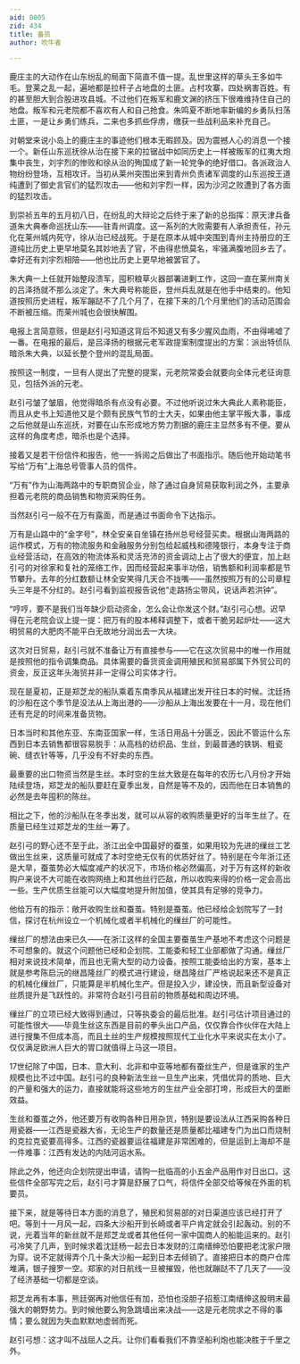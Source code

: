 ```yaml
---
aid: 0005
zid: 434
title: 备货
author: 吹牛者

---
```




  鹿庄主的大动作在山东纷乱的局面下简直不值一提。乱世里这样的草头王多如牛毛。登莱之乱一起，遍地都是拉杆子占地盘的土匪。占村攻寨，四处祸害百姓。有的甚至胆大到合股进攻县城。不过他们在叛军和鹿文渊的挤压下很难维持住自己的地盘。叛军和元老院都不喜欢有人和自己抢食。朱鸣夏不断地率新编的乡勇队扫荡土匪，一是让乡勇们练兵，二来也多抓些俘虏，缴获一些战利品来补充自己。

  对朝堂来说小岛上的鹿庄主的事迹他们根本无暇顾及。因为震撼人心的消息一个接一个。新任山东巡抚徐从治在接下来的拉锯战中如同历史上一样被叛军的红夷大炮集中丧生，刘宇烈的惨败和徐从治的殉国成了新一轮党争的绝好借口。各派政治人物纷纷登场，互相攻讦。当初从莱州突围出来到青州负责诸军调度的山东巡按王道纯遭到了御史言官们的猛烈攻击——他和刘宇烈一样，因为沙河之败遭到了各方面的猛烈攻击。

  到崇祯五年的五月初八日，在纷乱的大辩论之后终于来了新的总指挥：原天津兵备道朱大典奉命巡抚山东——驻青州调度。这一系列的大败需要有人承担责任，孙元化在莱州城内死守，徐从治已经战死。于是在原本从城中突围到青州主持册应的王道纯比历史上更早地莫名其妙地丢了官，不由得悲愤莫名，牢骚满腹地回乡去了。幸好还有刘宇烈相陪——他也比历史上更早地被罢官了。

  朱大典一上任就开始整段溃军，囤积粮草火器部署进剿工作，这回一直在莱州南关的吕泽扬就不那么淡定了。朱大典号称能臣，登州兵乱就是在他手中结束的。他知道按照历史进程，叛军蹦跶不了几个月了，在接下来的几个月里他们的活动范围会不断被压缩。而莱州城也会很快解围。

  电报上言简意赅，但是赵引弓知道这背后不知道又有多少腥风血雨，不由得唏嘘了一番。在电报的最后，是吕泽扬的根据元老军政提案制度提出的方案：派出特侦队暗杀朱大典，以延长整个登州的混乱局面。

  按照这一制度，一旦有人提出了完整的提案，元老院常委会就要向全体元老征询意见，包括外派的元老。

  赵引弓皱了皱眉，他觉得暗杀有点没有必要。不过他听说过朱大典此人素称能臣，而且从史书上知道他又是个颇有民族气节的士大夫，如果由他主掌平叛大事，事成之后他就是山东巡抚，对要在山东形成地方势力割据的鹿庄主显然多有不便。要从这样的角度考虑，暗杀也是个选择。

  接着又是若干份信件和报告，他一一拆阅之后做出了书面指示。随后他开始动笔书写给“万有”上海总号管事人员的信件。

  “万有”作为山海两路中的专职商贸企业，除了通过自身贸易获取利润之外，主要承担着元老院的商品销售和物资采购任务。

  当然赵引弓一般不在万有露面，而是通过书面命令下达指示。

  万有是山路中的“金字号”，林全安亲自坐镇在扬州总号经营买卖。根据山海两路的运作模式，万有的物流服务和金融服务分别包给起威栈和德隆银行，本身专注于商业经营活动，在高效的物流体系和灵活充沛的资金调动上占了很大的便宜，加上赵引弓的对徐家和复社的笼络工作，因而经营起来事半功倍，销售额和利润率都是节节攀升。去年的分红数额让林全安笑得几天合不拢嘴——虽然按照万有的公司章程头三年是不分红的。赵引弓看到监视报告说他“走路扬尘带风，说话声若洪钟”。

  “哼哼，要不是我们当年缺少启动资金，怎么会让你发这个财。”赵引弓心想。迟早得在元老院会议上提一提：把万有的股本稀释调整下，或者干脆另起炉灶——这大明贸易的大肥肉不能平白无故地分润出去一大块。

  这次对日贸易，赵引弓就不准备让万有直接参与——它在这次贸易中的唯一作用就是按照他的指令调集商品。具体需要的备货资金调用殖民和贸易部属下外贸公司的资金，反正这年头海贸并非一定得公司实体才行。

  现在是夏初，正是郑芝龙的船队乘着东南季风从福建出发开往日本的时候。沈廷扬的沙船在这个季节是没法从上海出港的——沙船从上海出发要在十一月，现在他们还有充足的时间来准备货物。

  日本当时和其他东亚、东南亚国家一样，生活日用品十分匮乏，因此不管运什么东西到日本去销售都很容易脱手：从高档的纺织品、生丝，到最普通的铁锅、粗瓷碗、缝衣针等等，几乎没有不好卖的东西。

  最重要的出口物资当然是生丝。本时空的生丝大致是在每年的农历七八月份才开始陆续登场，郑芝龙的船队要赶在夏季出发，自然是等不及的，因而他在日本销售的必然是去年囤积的陈丝。

  相比之下，他的沙船队在冬季出发，就可以从容的收购质量更好的当年生丝了。在质量已经生过郑芝龙的生丝一筹了。

  赵引弓的野心还不至于此，浙江出全中国最好的蚕茧，如果用较为先进的缫丝工艺做出生丝来，这质量可就成了本时空绝无仅有的优质好丝了。特别是在今年浙江还是大旱，蚕茧势必大幅度减产的状况下，市场价格必然偏高，对于万有这样的新收购户来说不大可能在收购网络上和其他丝行匹敌，所以收购来得的价格一定会高出一些。生产优质生丝能可以大幅度地提升附加值，使其具有足够的竞争力。

  他给万有的指示：敞开收购生丝和蚕茧。特别是蚕茧。他已经给企划院写了一封信，探讨在杭州设立一个机械化或者半机械化的缫丝厂的可能性。

  缫丝厂的想法由来已久——在浙江这样的全国主要蚕茧生产基地不考虑这个问题是不可想象的。就这个问题他已经和企划院、工能委和轻工业部都做了沟通。缫丝厂相对来说技术简单，而且也无需大型的动力设备。按照工能委给出的方案，基本上就是参考陈启沅的继昌隆丝厂的模式进行建设，继昌隆丝厂严格说起来还不是真正的机械化缫丝厂，只能算是半机械化生产。但是投入少，建设快，而且新型设备对丝质提升是飞跃性的。非常符合赵引弓目前的物质基础和周边环境。

  缫丝厂的立项已经大致得到通过，只等执委会的最后批准。赵引弓估计项目通过的可能性很大——毕竟生丝这东西是目前的拳头出口产品，仅仅靠合作伙伴在大陆上进行搜集不但成本高，而且土丝的生产规模按照现代工业化水平来说实在太小了。仅仅满足欧洲人巨大的胃口就值得上马这一项目。

  17世纪除了中国，日本、意大利、北非和中亚等地都有蚕丝生产，但是谁家的生产规模也比不过中国。赵引弓的良种新法生丝一旦生产出来，凭借优异的质地、巨大的产量和强大的运力，直接就能将这些地方的生丝产业全部打垮，形成巨大的垄断效益。

  生丝和蚕茧之外，他还要万有收购各种日用杂货，特别是要设法从江西采购各种日用瓷器——江西是瓷器大省，无论生产的数量还是质量都比福建专门为出口而烧制的克拉克瓷要高得多。江西的瓷器要运往福建是非常困难的，但是运到上海却不是一件难事：江西有发达的内陆河运水系。

  除此之外，他还向企划院提出申请，请购一批临高的小五金产品用作对日出口。这些信件全部写完之后，赵引弓才算是舒展了口气，将信件全部交给等候在外面的机要员。

  接下来，就是等待日本方面的消息了，殖民和贸易部的对日渠道应该已经打开了吧。等到十一月风一起，四条大沙船开到长崎或者平户肯定就会引起轰动。别的不说，光着当年的新丝就不是郑芝龙或者其他任何一家中国商人的船能运来的。赵引弓冷笑了几声，到时候求着沈廷杨一起去日本发财的江南缙绅恐怕要把老沈家户限为穿。说不定就得弄个几十条大沙船一起到日本去倾销了。直接把日本的商户仓库堆满，银子搜罗一空。郑家的对日航线一旦被摧毁，他也就蹦跶不了几天了——没了经济基础一切都是空谈。

  郑芝龙再有本事，熊廷弼再对他信任有加，恐怕也没胆子招惹江南缙绅这股明末最强大的朝野势力。到时候他要么狗急跳墙出来决战——这是元老院求之不得的事情；要么就因为失血默默地虚弱而死。

  赵引弓想：这才叫不战屈人之兵。让你们看看我们不靠坚船利炮也能决胜于千里之外。



